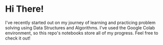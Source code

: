 # Hi There!

I've recently started out on my journey of learning and practicing problem solving using Data Structures and Algorithms. I've used the Google Colab environment, so this repo's notebooks store all of my progress. Feel free to check it out! 


